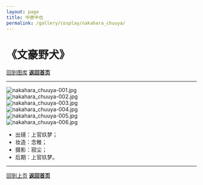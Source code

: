 ```yaml
---
layout: page
title: 中原中也
permalink: /gallery/cosplay/nakahara_chuuya/
---
```


<haed>
    <link rel="stylesheet" href="/css/gallery.css">
</haed>

# 《文豪野犬》

[回到图库](../)
[**返回首页**](/)

---

<div class="gallery-container portrait">
    <div class="gallery-item landscape">
        <picture>
            <source srcset="https://image.jumern.com/cosplay/nakahara_chuuya/beast/nakahara_chuuya-001.avif" type="image/avif">
            <source srcset="https://image.jumern.com/cosplay/nakahara_chuuya/beast/nakahara_chuuya-001.webp" type="image/webp">
            <img src="https://image.jumern.com/cosplay/nakahara_chuuya/beast/nakahara_chuuya-001.jpg" alt="nakahara_chuuya-001.jpg" loading="lazy">
        </picture>
    </div>
    <div class="gallery-item portrait">
        <picture>
            <source srcset="https://image.jumern.com/cosplay/nakahara_chuuya/beast/nakahara_chuuya-002.avif" type="image/avif">
            <source srcset="https://image.jumern.com/cosplay/nakahara_chuuya/beast/nakahara_chuuya-002.webp" type="image/webp">
            <img src="https://image.jumern.com/cosplay/nakahara_chuuya/beast/nakahara_chuuya-002.jpg" alt="nakahara_chuuya-002.jpg" loading="lazy">
        </picture>
    </div>
    <div class="gallery-item portrait">
        <picture>
            <source srcset="https://image.jumern.com/cosplay/nakahara_chuuya/beast/nakahara_chuuya-003.avif" type="image/avif">
            <source srcset="https://image.jumern.com/cosplay/nakahara_chuuya/beast/nakahara_chuuya-003.webp" type="image/webp">
            <img src="https://image.jumern.com/cosplay/nakahara_chuuya/beast/nakahara_chuuya-003.jpg" alt="nakahara_chuuya-003.jpg" loading="lazy">
        </picture>
    </div>
    <div class="gallery-item landscape">
        <picture>
            <source srcset="https://image.jumern.com/cosplay/nakahara_chuuya/beast/nakahara_chuuya-004.avif" type="image/avif">
            <source srcset="https://image.jumern.com/cosplay/nakahara_chuuya/beast/nakahara_chuuya-004.webp" type="image/webp">
            <img src="https://image.jumern.com/cosplay/nakahara_chuuya/beast/nakahara_chuuya-004.jpg" alt="nakahara_chuuya-004.jpg" loading="lazy">
        </picture>
    </div>
    <div class="gallery-item landscape">
        <picture>
            <source srcset="https://image.jumern.com/cosplay/nakahara_chuuya/beast/nakahara_chuuya-005.avif" type="image/avif">
            <source srcset="https://image.jumern.com/cosplay/nakahara_chuuya/beast/nakahara_chuuya-005.webp" type="image/webp">
            <img src="https://image.jumern.com/cosplay/nakahara_chuuya/beast/nakahara_chuuya-005.jpg" alt="nakahara_chuuya-005.jpg" loading="lazy">
        </picture>
    </div>
    <div class="gallery-item portrait">
        <picture>
            <source srcset="https://image.jumern.com/cosplay/nakahara_chuuya/beast/nakahara_chuuya-006.avif" type="image/avif">
            <source srcset="https://image.jumern.com/cosplay/nakahara_chuuya/beast/nakahara_chuuya-006.webp" type="image/webp">
            <img src="https://image.jumern.com/cosplay/nakahara_chuuya/beast/nakahara_chuuya-006.jpg" alt="nakahara_chuuya-006.jpg" loading="lazy">
        </picture>
    </div>
</div>

- 出镜：上官玖梦；
- 妆造：念稚；
- 摄影：寂尘；
- 后期：上官玖梦。

---

[回到上页](../)
[**返回首页**](/)